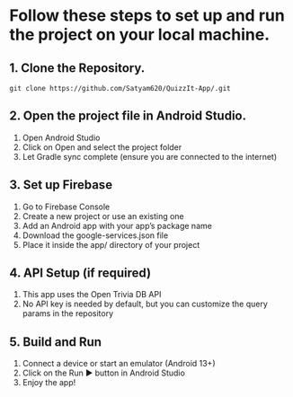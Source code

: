 # Follow these steps to set up and run the project on your local machine.

## 1. Clone the Repository.
  `git clone https://github.com/Satyam620/QuizzIt-App/.git`

## 2. Open the project file in Android Studio.

1. Open Android Studio
2. Click on Open and select the project folder
3. Let Gradle sync complete (ensure you are connected to the internet)

## 3. Set up Firebase

1. Go to Firebase Console
2. Create a new project or use an existing one
3. Add an Android app with your app’s package name
4. Download the google-services.json file
5. Place it inside the app/ directory of your project

## 4. API Setup (if required)

1. This app uses the Open Trivia DB API
2. No API key is needed by default, but you can customize the query params in the repository

## 5. Build and Run

1. Connect a device or start an emulator (Android 13+)
2. Click on the Run ▶️ button in Android Studio
3. Enjoy the app!
